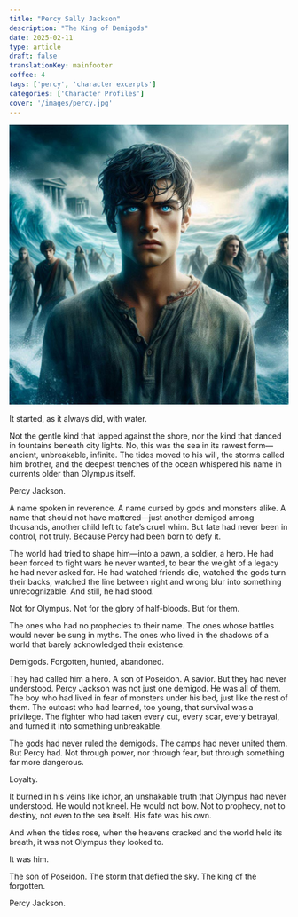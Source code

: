 ```yaml
---
title: "Percy Sally Jackson"
description: "The King of Demigods"
date: 2025-02-11
type: article
draft: false
translationKey: mainfooter
coffee: 4
tags: ['percy', 'character excerpts']
categories: ['Character Profiles']
cover: '/images/percy.jpg'
---
```


![Powerful Percy](/images/percy_loyalty.jpg)


It started, as it always did, with water.

Not the gentle kind that lapped against the shore, nor the kind that danced in fountains beneath city lights. No, this was the sea in its rawest form—ancient, unbreakable, infinite. The tides moved to his will, the storms called him brother, and the deepest trenches of the ocean whispered his name in currents older than Olympus itself.

Percy Jackson.

A name spoken in reverence. A name cursed by gods and monsters alike. A name that should not have mattered—just another demigod among thousands, another child left to fate’s cruel whim. But fate had never been in control, not truly. Because Percy had been born to defy it.

The world had tried to shape him—into a pawn, a soldier, a hero. He had been forced to fight wars he never wanted, to bear the weight of a legacy he had never asked for. He had watched friends die, watched the gods turn their backs, watched the line between right and wrong blur into something unrecognizable. And still, he had stood.

Not for Olympus. Not for the glory of half-bloods. But for them.

The ones who had no prophecies to their name. The ones whose battles would never be sung in myths. The ones who lived in the shadows of a world that barely acknowledged their existence.

Demigods. Forgotten, hunted, abandoned.

They had called him a hero. A son of Poseidon. A savior. But they had never understood. Percy Jackson was not just one demigod. He was all of them. The boy who had lived in fear of monsters under his bed, just like the rest of them. The outcast who had learned, too young, that survival was a privilege. The fighter who had taken every cut, every scar, every betrayal, and turned it into something unbreakable.

The gods had never ruled the demigods. The camps had never united them. But Percy had. Not through power, nor through fear, but through something far more dangerous.

Loyalty.

It burned in his veins like ichor, an unshakable truth that Olympus had never understood. He would not kneel. He would not bow. Not to prophecy, not to destiny, not even to the sea itself. His fate was his own.

And when the tides rose, when the heavens cracked and the world held its breath, it was not Olympus they looked to.

It was him.

The son of Poseidon. The storm that defied the sky. The king of the forgotten.

Percy Jackson.